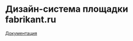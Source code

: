 # Дизайн-система площадки fabrikant.ru

[Документация](https://alekseykurylev.github.io/fabrikant-ui/src/)
